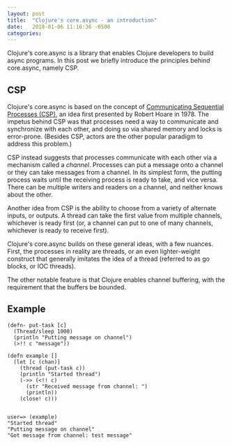 ```yaml
---
layout: post
title:  "Clojure's core.async - an introduction"
date:   2018-01-06 11:16:36 -0500
categories: 
---
```

Clojure's core.async is a library that enables Clojure developers to build async programs. In this post we briefly introduce the principles behind core.async, namely CSP.

## CSP
Clojure's core.async is based on the concept of [Communicating Sequential Processes (CSP)](https://en.wikipedia.org/wiki/Communicating_sequential_processes), an idea first presented by Robert Hoare in 1978. The impetus behind CSP was that processes need a way to communicate and synchronize with each other, and doing so via shared memory and locks is error-prone. (Besides CSP, actors are the other popular paradigm to address this problem.)

CSP instead suggests that processes communicate with each other via a mechanism called a _channel_. Processes can put a message onto a channel or they can take messages from a channel. In its simplest form, the putting process waits until the receiving process is ready to take, and vice versa. There can be multiple writers and readers on a channel, and neither knows about the other.

Another idea from CSP is the ability to choose from a variety of alternate inputs, or outputs. A thread can take the first value from multiple channels, whichever is ready first (or, a channel can put to one of many channels, whichever is ready to receive first).

Clojure's core.async builds on these general ideas, with a few nuances. First, the processes in reality are threads, or an even lighter-weight construct that generally imitates the idea of a thread (referred to as go blocks, or IOC threads).

The other notable feature is that Clojure enables channel buffering, with the requirement that the buffers be bounded.

## Example

```
(defn- put-task [c]
  (Thread/sleep 1000)
  (println "Putting message on channel")
  (>!! c "message"))

(defn example []
  (let [c (chan)]
    (thread (put-task c))
    (println "Started thread")
    (->> (<!! c)
      (str "Received message from channel: ")
      (println))
    (close! c)))
  

user=> (example)
"Started thread"
"Putting message on channel"
"Got message from channel: test message"
	
```

